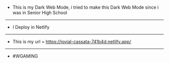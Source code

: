 * This is my Dark Web Mode, i tried to make this Dark Web Mode since i was in Senior High School

-----------------------------------------------------------------------------------------------------------

* I Deploy in Netlify

-----------------------------------------------------------------------------------------------------------

* This is my url = https://jovial-cassata-741b4d.netlify.app/

-----------------------------------------------------------------------------------------------------------

* #WGAMING
